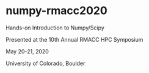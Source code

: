# numpy-rmacc2020
  Hands-on Introduction to Numpy/Scipy

  Presented at the 10th Annual RMACC HPC Symposium

  May 20-21, 2020

  University of Colorado, Boulder
